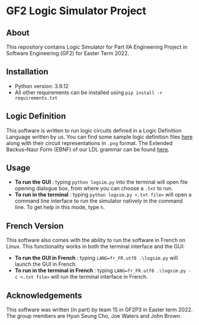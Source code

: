 # GF2 Logic Simulator Project 
## About
This repository contains Logic Simulator for Part IIA Engineering Project in Software Engineering (GF2) for Easter Term 2022. 

## Installation 
- Python version: 3.9.12
- All other requirements can be installed using `pip install -r requirements.txt`

## Logic Definition
This software is written to run logic circuits defined in a Logic Definition Language written by us. You can find some sample logic definition files [here](logic_definition) along with their circuit representations in `.png` format. The Extended Backus–Naur Form (EBNF) of our LDL grammar can be found [here](logic_definition/logic_definition_file.txt).

## Usage
- **To run the GUI** : typing `python logsim.py` into the terminal will open file opening dialogue box, from where you can choose a `.txt` to run. 
- **To run in the terminal** : typing `python logsim.py <.txt file>` will open a command line interface to run the simulator natively in the command line. To get help in this mode, type `h`.

## French Version
This software also comes with the ability to run the software in French on Linux. This functionality works in both the terminal interface and the GUI:
- **To run the GUI in French** : typing `LANG=fr_FR.utf8 .\logsim.py` will launch the GUI in French.
- **To run in the terminal in French** : typing `LANG=fr_FR.utf8 .\logsim.py -c <.txt file>` will run the terminal interface in French. 

## Acknowledgements
This software was written (in part) by team 15 in GF2P3 in Easter term 2022. The group members are Hyun Seung Cho, Joe Waters and John Brown.